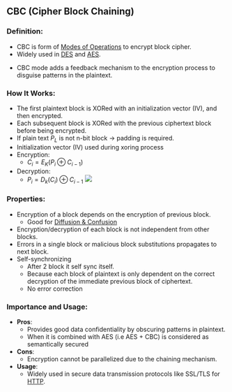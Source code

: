 ## CBC (Cipher Block Chaining)

### Definition:
- CBC is form of [Modes of Operations](Modes%20of%20Operations.md) to encrypt block cipher.
- Widely used in [DES](DES.md) and [AES](AES.md).
* CBC mode adds a feedback mechanism to the encryption process to disguise patterns in the plaintext.
### How It Works:
- The first plaintext block is XORed with an initialization vector (IV), and then encrypted. 
- Each subsequent block is XORed with the previous ciphertext block before being encrypted.
- If plain text $P_L$ is not n-bit block -> padding is required.
- Initialization vector (IV) used during xoring process
- Encryption:
	- $C_i = E_K(P_i \oplus C_{i-1})$
- Decryption:
	- $P_i = D_k(C_i) \oplus C_{i-1}$
![](CBC.png)
### Properties:
- Encryption of a block depends on the encryption of previous block.
	- Good for [Diffusion & Confusion](Diffusion%20&%20Confusion.md)
- Encryption/decryption of each block is not independent from other blocks.
- Errors in a single block or malicious block substitutions propagates to next block.
- Self-synchronizing
	- After 2 block it self sync itself.
	- Because each block of plaintext is only dependent on the correct decryption of the immediate previous block of ciphertext.
  - No error correction
### Importance and Usage:
- **Pros**: 
	- Provides good data confidentiality by obscuring patterns in plaintext.
	- When it is combined with AES (i.e AES + CBC) is considered as semantically secured
- **Cons**: 
	- Encryption cannot be parallelized due to the chaining mechanism.
- **Usage**: 
	- Widely used in secure data transmission protocols like SSL/TLS for [HTTP](HTTP.md).
